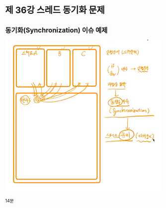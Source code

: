 # 제 36강 스레드 동기화 문제 
## 동기화(Synchronization) 이슈 예제 

![동기화 이슈](../img/synchronization_issue.png)

14분 